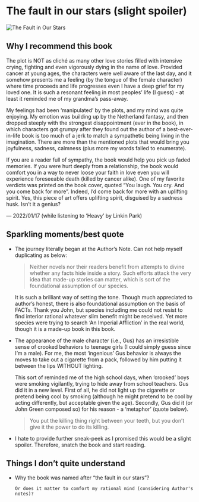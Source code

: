 # The fault in our stars (slight spoiler)

![The Fault in Our Stars](https://gitee.com/tz_se/blog_pics/raw/master/the-fault-in-our-stars.png)

## Why I recommend this book

The plot is NOT as cliché as many other love stories filled with intensive crying, fighting and even vigorously dying in the name of love. Provided cancer at young ages, the characters were well aware of the last day, and it somehow presents me a feeling (by the tongue of the female character) where time proceeds and life progresses even I have a deep grief for my loved one. It is such a resonant feeling in most peoples’ life (I guess) - at least it reminded me of my grandma’s pass-away. 

My feelings had been ‘manipulated’ by the plots, and my mind was quite enjoying. My emotion was building up by the Netherland fantasy, and then dropped steeply with the strongest disappointment (ever in the book), in which characters got grumpy after they found out the author of a best-ever-in-life book is too much of a jerk to match a sympathetic being living in the imagination. There are more than the mentioned plots that would bring you joyfulness, sadness, calmness (plus more my words failed to enumerate). 

If you are a reader full of sympathy, the book would help you pick up faded memories. If you were hurt deeply from a relationship, the book would comfort you in a way to never loose your faith in love even you will experience foreseeable death (killed by cancer alike). One of my favorite verdicts was printed on the book cover, quoted “You laugh. You cry. And you come back for more”.  Indeed, I’d come back for more with an uplifting spirit. Yes, this piece of art offers uplifting spirit, disguised by a sadness husk. Isn’t it a genius?  

— 2022/01/17 (while listening to ‘Heavy’ by Linkin Park)

## Sparkling moments/best quote

- The journey literally began at the Author’s Note. Can not help myself duplicating as below:
    
    > Neither novels nor their readers benefit from attempts to divine whether any facts hide inside a story. Such efforts attack the very idea that made-up stories can matter, which is sort of the foundational assumption of our species.
    > 
    
    It is such a brilliant way of setting the tone. Though much appreciated to author’s honest, there is also foundational assumption on the basis of FACTs. Thank you John, but species including me could not resist to find interior rational whatever slim benefit might be received. Yet more species were trying to search ‘An Imperial Affliction’ in the real world, though it is a made-up book in this book.
    
- The appearance of the male character (i.e., Gus) has an irresistible sense of crooked behaviors to teenage girls (I could simply guess since I’m a male). For me, the most ‘ingenious’ Gus behavior is always the moves to take out a cigarette from a pack, followed by him putting it between the lips WITHOUT lighting.
    
    This sort of reminded me of the high school days, when ‘crooked’ boys were smoking vigilantly, trying to hide away from school teachers. Gus did it in a new level. First of all, he did not light up the cigarette or pretend being cool by smoking (although he might pretend to be cool by acting differently, but acceptable given the age). Secondly, Gus did it (or John Green composed so) for his reason - a ‘metaphor’ (quote below).
    
    > You put the killing thing right between your teeth, but you don’t give it the power to do its killing.
    > 

- I hate to provide further sneak-peek as I promised this would be a slight spoiler. Therefore, snatch the book and start reading.

## Things I don’t quite understand

- Why the book was named after “the fault in our stars”?
    
    `Or does it matter to comfort my rational mind (considering Author's notes)?`